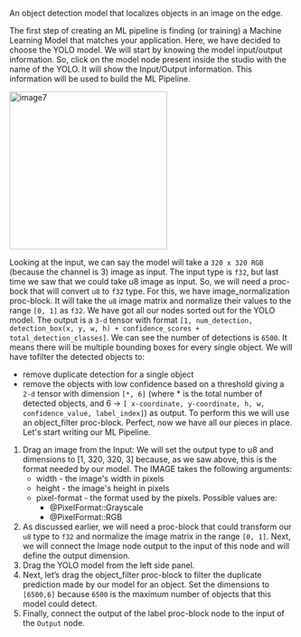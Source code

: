 An object detection model that localizes objects in an image on the edge.

The first step of creating an ML pipeline is finding (or training) a Machine Learning Model that matches your application. Here, we have decided to choose the YOLO model. We will start by knowing the model input/output information. So, click on the model node present inside the studio with the name of the YOLO. It will show the Input/Output information. This information will be used to build the ML Pipeline.

<img width="279" alt="image7" src="https://user-images.githubusercontent.com/50593567/156831169-bf7851c9-8331-4601-abd7-6a2a77bf8402.png"/>

Looking at the input, we can say the model will take a `320 x 320 RGB` (because the channel is 3) image as input. The input type is `f32`, but last time we saw that we could take u8 image as input. So, we will need a proc-bock that will convert `u8` to `f32` type. For this, we have image_normalization proc-block. It will take the `u8` image matrix and normalize their values to the range `[0, 1]` as `f32`. We have got all our nodes sorted out for the YOLO model. The output is a `3-d` tensor with format `[1, num_detection, detection_box(x, y, w, h) + confidence_scores + total_detection_classes]`. We can see the number of detections is `6500`. It means there will be multiple bounding boxes for every single object. We will have to ​​filter the
detected objects to:

- remove duplicate detection for a single object
- remove the objects with low confidence based on a threshold
  ​​giving a `2-d` tensor with dimension `[*, 6]` (where \* is the total number of
  detected objects, and 6 -> `[ x-coordinate, y-coordinate, h, w, confidence_value, label_index]`) as output. To perform this we will use an object_filter proc-block. Perfect, now we have all our pieces in place. Let's start writing our ML Pipeline.

1. Drag an image from the Input:
   We will set the output type to u8 and dimensions to [1, 320, 320, 3] because, as we saw above, this is the format needed by our model.
   The IMAGE takes the following arguments:
   - width - the image's width in pixels
   - height - the image's height in pixels
   - pixel-format - the format used by the pixels. Possible values are:
     - @PixelFormat::Grayscale
     - @PixelFormat::RGB
2. As discussed earlier, we will need a proc-block that could transform our `u8`
   type to `f32` and normalize the image matrix in the range `[0, 1]`. Next, we will
   connect the Image node output to the input of this node and will define the output dimension.
3. Drag the YOLO model from the left side panel.
4. Next, let’s drag the object_filter proc-block to filter the duplicate prediction
   made by our model for an object. Set the dimensions to `[6500,6]` because `6500`
   is the maximum number of objects that this model could detect.
5. Finally, connect the output of the label proc-block node to the input of the
   `Output` node.
